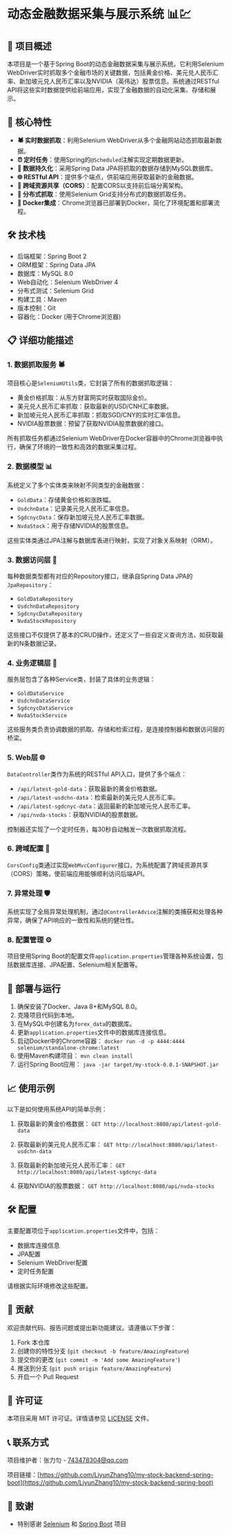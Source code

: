 # 动态金融数据采集与展示系统 📊💹

## 📌 项目概述

本项目是一个基于Spring Boot的动态金融数据采集与展示系统。它利用Selenium WebDriver实时抓取多个金融市场的关键数据，包括黄金价格、美元兑人民币汇率、新加坡元兑人民币汇率以及NVIDIA（英伟达）股票信息。系统通过RESTful API将这些实时数据提供给前端应用，实现了金融数据的自动化采集、存储和展示。

## 🚀 核心特性

- **🕷️ 实时数据抓取**：利用Selenium WebDriver从多个金融网站动态抓取最新数据。
- **⏰ 定时任务**：使用Spring的`@Scheduled`注解实现定期数据更新。
- **💾 数据持久化**：采用Spring Data JPA将抓取的数据存储到MySQL数据库。
- **🌐 RESTful API**：提供多个端点，供前端应用获取最新的金融数据。
- **🔄 跨域资源共享（CORS）**：配置CORS以支持前后端分离架构。
- **🌟 分布式抓取**：使用Selenium Grid支持分布式的数据抓取任务。
- **🐳 Docker集成**：Chrome浏览器已部署到Docker，简化了环境配置和部署流程。

## 🛠️ 技术栈

- 后端框架：Spring Boot 2
- ORM框架：Spring Data JPA
- 数据库：MySQL 8.0
- Web自动化：Selenium WebDriver 4
- 分布式测试：Selenium Grid
- 构建工具：Maven
- 版本控制：Git
- 容器化：Docker (用于Chrome浏览器)

## 📋 详细功能描述

### 1. 数据抓取服务 🕷️

项目核心是`SeleniumUtils`类，它封装了所有的数据抓取逻辑：

- 黄金价格抓取：从东方财富网实时获取国际金价。
- 美元兑人民币汇率抓取：获取最新的USD/CNH汇率数据。
- 新加坡元兑人民币汇率抓取：抓取SGD/CNY的实时汇率信息。
- NVIDIA股票数据：预留了获取NVIDIA股票数据的接口。

所有抓取任务都通过Selenium WebDriver在Docker容器中的Chrome浏览器中执行，确保了环境的一致性和高效的数据采集过程。

### 2. 数据模型 📊

系统定义了多个实体类来映射不同类型的金融数据：

- `GoldData`：存储黄金价格和涨跌幅。
- `UsdchnData`：记录美元兑人民币汇率信息。
- `SgdcnycData`：保存新加坡元兑人民币汇率数据。
- `NvdaStock`：用于存储NVIDIA的股票信息。

这些实体类通过JPA注解与数据库表进行映射，实现了对象关系映射（ORM）。

### 3. 数据访问层 💾

每种数据类型都有对应的Repository接口，继承自Spring Data JPA的`JpaRepository`：

- `GoldDataRepository`
- `UsdchnDataRepository`
- `SgdcnycDataRepository`
- `NvdaStockRepository`

这些接口不仅提供了基本的CRUD操作，还定义了一些自定义查询方法，如获取最新的N条数据记录。

### 4. 业务逻辑层 🔧

服务层包含了各种Service类，封装了具体的业务逻辑：

- `GoldDataService`
- `UsdchnDataService`
- `SgdcnycDataService`
- `NvdaStockService`

这些服务类负责协调数据的抓取、存储和检索过程，是连接控制器和数据访问层的桥梁。

### 5. Web层 🌐

`DataController`类作为系统的RESTful API入口，提供了多个端点：

- `/api/latest-gold-data`：获取最新的黄金价格数据。
- `/api/latest-usdchn-data`：检索最新的美元兑人民币汇率。
- `/api/latest-sgdcnyc-data`：返回最新的新加坡元兑人民币汇率。
- `/api/nvda-stocks`：获取NVIDIA的股票数据。

控制器还实现了一个定时任务，每30秒自动触发一次数据抓取流程。

### 6. 跨域配置 🔄

`CorsConfig`类通过实现`WebMvcConfigurer`接口，为系统配置了跨域资源共享（CORS）策略，使前端应用能够顺利访问后端API。

### 7. 异常处理 🛡️

系统实现了全局异常处理机制，通过`@ControllerAdvice`注解的类捕获和处理各种异常，确保了API响应的一致性和系统的健壮性。

### 8. 配置管理 ⚙️

项目使用Spring Boot的配置文件`application.properties`管理各种系统设置，包括数据库连接、JPA配置、Selenium相关配置等。

## 🚀 部署与运行

1. 确保安装了Docker、Java 8+和MySQL 8.0。
2. 克隆项目代码到本地。
3. 在MySQL中创建名为`forex_data`的数据库。
4. 更新`application.properties`文件中的数据库连接信息。
5. 启动Docker中的Chrome容器： `docker run -d -p 4444:4444 selenium/standalone-chrome:latest`
6. 使用Maven构建项目： `mvn clean install`
7. 运行Spring Boot应用： `java -jar target/my-stock-0.0.1-SNAPSHOT.jar`

## 📈 使用示例

以下是如何使用系统API的简单示例：

1. 获取最新的黄金价格数据： `GET http://localhost:8080/api/latest-gold-data`

2. 获取最新的美元兑人民币汇率： `GET http://localhost:8080/api/latest-usdchn-data`

3. 获取最新的新加坡元兑人民币汇率： `GET http://localhost:8080/api/latest-sgdcnyc-data`

4. 获取NVIDIA的股票数据： `GET http://localhost:8080/api/nvda-stocks`

## 🛠️ 配置

主要配置项位于`application.properties`文件中，包括：

- 数据库连接信息
- JPA配置
- Selenium WebDriver配置
- 定时任务配置

请根据实际环境修改这些配置。

## 🤝 贡献

欢迎贡献代码、报告问题或提出新功能建议。请遵循以下步骤：

1. Fork 本仓库
2. 创建你的特性分支 (`git checkout -b feature/AmazingFeature`)
3. 提交你的更改 (`git commit -m 'Add some AmazingFeature'`)
4. 推送到分支 (`git push origin feature/AmazingFeature`)
5. 开启一个 Pull Request

## 📄 许可证

本项目采用 MIT 许可证。详情请参见 [LICENSE](LICENSE) 文件。

## 📞 联系方式

项目维护者：张力匀 - 743478304@qq.com

项目链接：[https://github.com/LiyunZhang10/my-stock-backend-spring-boot](https://github.com/LiyunZhang10/my-stock-backend-spring-boot)

## 🙏 致谢

- 特别感谢 [Selenium](https://www.selenium.dev/) 和 [Spring Boot](https://spring.io/projects/spring-boot) 项目
